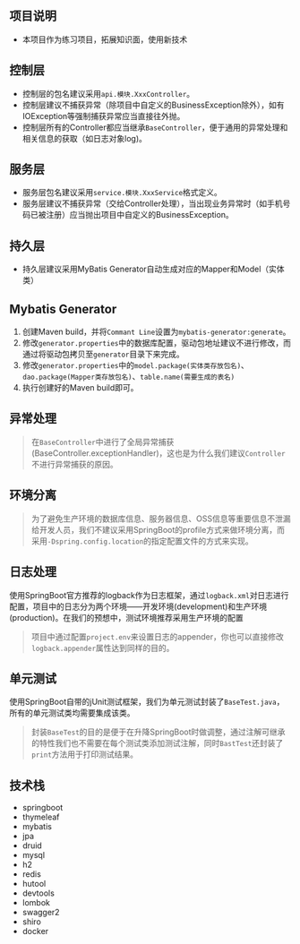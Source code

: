 ## 项目说明
- 本项目作为练习项目，拓展知识面，使用新技术

## 控制层

- 控制层的包名建议采用`api.模块.XxxController`。
- 控制层建议不捕获异常（除项目中自定义的BusinessException除外），如有IOException等强制捕获异常应当直接往外抛。
- 控制层所有的Controller都应当继承`BaseController`，便于通用的异常处理和相关信息的获取（如日志对象log)。

## 服务层

- 服务层包名建议采用`service.模块.XxxService`格式定义。
- 服务层建议不捕获异常（交给Controller处理），当出现业务异常时（如手机号码已被注册）应当抛出项目中自定义的BusinessException。

## 持久层

- 持久层建议采用MyBatis Generator自动生成对应的Mapper和Model（实体类）

## Mybatis Generator
1. 创建Maven build，并将`Commant Line`设置为`mybatis-generator:generate`。
2. 修改`generator.properties`中的数据库配置，驱动包地址建议不进行修改，而通过将驱动包拷贝至`generator`目录下来完成。
3. 修改`generator.properties`中的`model.package(实体类存放包名)`、`dao.package(Mapper类存放包名)`、`table.name(需要生成的表名)`
4. 执行创建好的Maven build即可。

## 异常处理

> 在`BaseController`中进行了全局异常捕获(BaseController.exceptionHandler)，这也是为什么我们建议`Controller`不进行异常捕获的原因。

## 环境分离

> 为了避免生产环境的数据库信息、服务器信息、OSS信息等重要信息不泄漏给开发人员，我们不建议采用SpringBoot的profile方式来做环境分离，而采用`-Dspring.config.location`的指定配置文件的方式来实现。

## 日志处理
使用SpringBoot官方推荐的logback作为日志框架，通过`logback.xml`对日志进行配置，项目中的日志分为两个环境——开发环境(development)和生产环境(production)。在我们的预想中，测试环境推荐采用生产环境的配置

> 项目中通过配置`project.env`来设置日志的appender，你也可以直接修改`logback.appender`属性达到同样的目的。

## 单元测试
使用SpringBoot自带的jUnit测试框架，我们为单元测试封装了`BaseTest.java`，所有的单元测试类均需要集成该类。

> 封装`BaseTest`的目的是便于在升降SpringBoot时做调整，通过注解可继承的特性我们也不需要在每个测试类添加测试注解，同时`BastTest`还封装了`print`方法用于打印测试结果。

## 技术栈

- springboot
- thymeleaf
- mybatis
- jpa
- druid
- mysql
- h2
- redis
- hutool
- devtools
- lombok
- swagger2
- shiro
- docker
